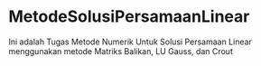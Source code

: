 # MetodeSolusiPersamaanLinear
Ini adalah Tugas Metode Numerik Untuk Solusi Persamaan Linear menggunakan metode Matriks Balikan, LU Gauss, dan Crout
